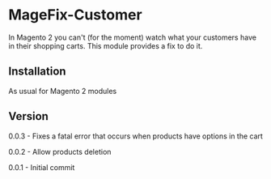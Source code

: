 # MageFix-Customer

In Magento 2 you can't (for the moment) watch what your customers have in their shopping carts.
This module provides a fix to do it.


Installation
--
As usual for Magento 2 modules


Version
--
0.0.3 - Fixes a fatal error that occurs when products have options in the cart

0.0.2 - Allow products deletion

0.0.1 - Initial commit


